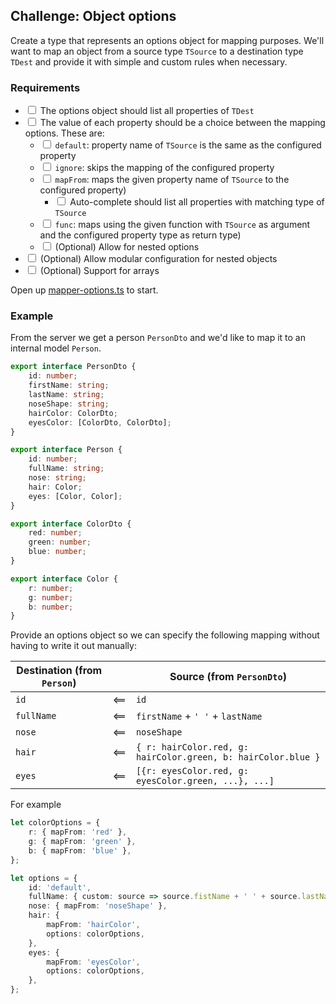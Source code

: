 ## Challenge: Object options

Create a type that represents an options object for mapping purposes.
We'll want to map an object from a source type `TSource` to a destination type `TDest` and provide it with simple and custom rules when necessary.

### Requirements

* <input type="checkbox"> The options object should list all properties of `TDest`
* <input type="checkbox"> The value of each property should be a choice between the mapping options. These are:
  * <input type="checkbox"> `default`: property name of `TSource` is the same as the configured property
  * <input type="checkbox"> `ignore`: skips the mapping of the configured property
  * <input type="checkbox"> `mapFrom`: maps the given property name of `TSource` to the configured property)
    * <input type="checkbox"> Auto-complete should list all properties with matching type of `TSource`
  * <input type="checkbox"> `func`: maps using the given function with `TSource` as argument and the configured property type as return type)
  * <input type="checkbox"> (Optional) Allow for nested options
* <input type="checkbox"> (Optional) Allow modular configuration for nested objects
* <input type="checkbox"> (Optional) Support for arrays

Open up [mapper-options.ts](./mapper-options.ts) to start.

### Example

From the server we get a person `PersonDto` and we'd like to map it to an internal model `Person`.

```ts
export interface PersonDto {
    id: number;
    firstName: string;
    lastName: string;
    noseShape: string;
    hairColor: ColorDto;
    eyesColor: [ColorDto, ColorDto];
}

export interface Person {
    id: number;
    fullName: string;
    nose: string;
    hair: Color;
    eyes: [Color, Color];
}

export interface ColorDto {
    red: number;
    green: number;
    blue: number;
}

export interface Color {
    r: number;
    g: number;
    b: number;
}
```

Provide an options object so we can specify the following mapping without having to write it out manually:

| Destination (from `Person`) | | Source (from `PersonDto`) |
|-|:-:|-|
| `id` | <== | `id` |
| `fullName` | <== | `firstName` + `' '` + `lastName` |
| `nose` | <== | `noseShape` |
| `hair` | <== | `{ r: hairColor.red, g: hairColor.green, b: hairColor.blue }`
| `eyes` | <== | `[{r: eyesColor.red, g: eyesColor.green, ...}, ...]`

For example

```ts
let colorOptions = {
    r: { mapFrom: 'red' },
    g: { mapFrom: 'green' },
    b: { mapFrom: 'blue' },
};

let options = {
    id: 'default',
    fullName: { custom: source => source.fistName + ' ' + source.lastName },
    nose: { mapFrom: 'noseShape' },
    hair: {
        mapFrom: 'hairColor',
        options: colorOptions,
    },
    eyes: {
        mapFrom: 'eyesColor',
        options: colorOptions,
    },
};
```
